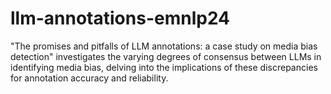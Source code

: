 # llm-annotations-emnlp24
"The promises and pitfalls of LLM annotations: a case study on media bias detection" investigates the varying degrees of consensus between LLMs in identifying media bias, delving into the implications of these discrepancies for annotation accuracy and reliability.
